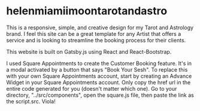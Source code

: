 # helenmiamiimoontarotandastro

This is a responsive, simple, and creative design for my Tarot and Astrology brand. I feel this site can be a great template for any Artist that offers a service and is looking to streamline the booking process for their clients.

This website is built on Gatsby.js using React and React-Bootstrap.

I used Square Appointments to create the Customer Booking feature. It's in a modal activated by a button that says "Book Your Sesh". To replace this with your own Square Appointments account, start by creating an Advance Widget in your Square Appointments account. Only copy the href url in the entire code generated for you (doesn't matter which one). Go to your directory, "../src/components", open the square.js file, then paste the link as the script.src. Viola!
